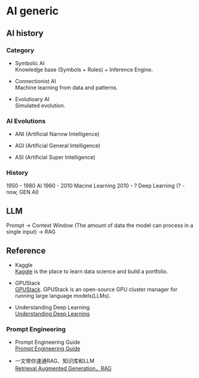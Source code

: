 # AI generic

## AI history
### Category
+ Symbolic AI  
    Knowledge base (Symbols + Rules) + Inference Engine.  

+ Connectionist AI  
    Machine learning from data and patterns.  

+ Evolutioary AI  
    Simulated evolution.  

### AI Evolutions

+ ANI (Artificial Narrow Intelligence)  

+ AGI (Artificial General Intelligence)  

+ ASI (Artificial Super Intelligence)  


###  History

1950 - 1980 AI
1980 - 2010 Macine Learning
2010 - ? Deep Learning (? - now, GEN AI)

## LLM

Prompt -> Context Window (The amount of data the model can process in a single input) -> RAG  


## Reference
+ Kaggle  
    [Kaggle](https://www.kaggle.com/) is the place to learn data science and build a portfolio.  

+ GPUStack  
    [GPUStack](https://docs.gpustack.ai/overview/). GPUStack is an open-source GPU cluster manager for running large language models(LLMs).  

+ Understanding Deep Learning  
    [Understanding Deep Learning](https://udlbook.github.io/udlbook/)  

### Prompt Engineering  
+ Prompt Engineering Guide  
    [Prompt Engineering Guide](https://www.promptingguide.ai/)  

+ 一文带你速通RAG、知识库和LLM  
    [Retrieval Augmented Generation，RAG](https://zhuanlan.zhihu.com/p/700166877)  